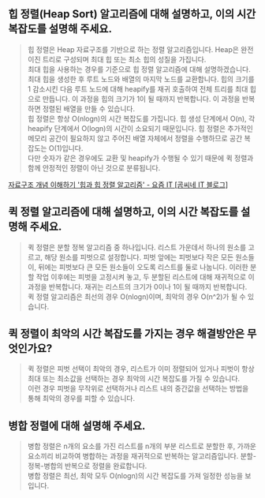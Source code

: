 ## 힙 정렬(Heap Sort) 알고리즘에 대해 설명하고, 이의 시간 복잡도를 설명해 주세요.

> 힙 정렬은 Heap 자료구조를 기반으로 하는 정렬 알고리즘입니다. Heap은 완전 이진 트리로 구성되며 최대 힙 또는 최소 힙의 성질을 가집니다.<br>
> 최대 힙을 사용하는 경우를 기준으로 힙 정렬 알고리즘에 대해 설명하겠습니다. 최대 힙을 생성한 후 루트 노드와 배열의 마지막 노드를 교환합니다. 힙의 크기를 1 감소시킨 다음 루트 노드에 대해 heapify를 재귀 호출하여 전체 트리를 최대 힙으로 만듭니다. 이 과정을 힙의 크기가 1이 될 때까지 반복합니다. 이 과정을 반복하면 정렬된 배열을 만들 수 있습니다.<br>
> 힙 정렬은 항상 O(nlogn)의 시간 복잡도를 가집니다. 힙 생성 단계에서 O(n), 각 heapify 단계에서 O(logn)의 시간이 소요되기 때문입니다. 힙 정렬은 추가적인 메모리 공간이 필요하지 않고 주어진 배열 자체에서 정렬을 수행하므로 공간 복잡도는 O(1)입니다.<br>
> 다만 숫자가 같은 경우에도 교환 및 heapify가 수행될 수 있기 때문에 퀵 정렬과 함께 안정적인 정렬이 아닌 것으로 분류됩니다.

[자료구조 개념 이해하기 '힙과 힙 정렬 알고리즘' - 요즘 IT [곰씨네 IT 블로그]](https://yozm.wishket.com/magazine/detail/2312/)

## 퀵 정렬 알고리즘에 대해 설명하고, 이의 시간 복잡도를 설명해 주세요.

> 퀵 정렬은 분할 정복 알고리즘 중 하나입니다. 리스트 가운데서 하나의 원소를 고르고, 해당 원소를 피벗으로 설정합니다. 피벗 앞에는 피벗보다 작은 모든 원소들이, 뒤에는 피벗보다 큰 모든 원소들이 오도록 리스트를 둘로 나눕니다. 이러한 분할 작업 이후에는 피벗을 고정시켜 놓고, 두 분할된 리스트에 대해 재귀적으로 이 과정을 반복합니다. 재귀는 리스트의 크기가 0이나 1이 될 때까지 반복합니다.<br>
> 퀵 정렬 알고리즘은 최선의 경우 O(nlogn)이며, 최악의 경우 O(n^2)가 될 수 있습니다.

## 퀵 정렬이 최악의 시간 복잡도를 가지는 경우 해결방안은 무엇인가요?

> 퀵 정렬은 피벗 선택이 최악의 경우, 리스트가 이미 정렬되어 있거나 피벗이 항상 최대 또는 최소값을 선택하는 경우 최악의 시간 복잡도를 가질 수 있습니다.<br>
> 이런 경우 피벗을 무작위로 선택하거나 리스트 내의 중간값을 선택하는 방법을 통해 최악의 경우를 피할 수 있습니다.

## 병합 정렬에 대해 설명해 주세요.

> 병합 정렬은 n개의 요소를 가진 리스트를 n개의 부분 리스트로 분할한 후, 가까운 요소끼리 비교하여 병합하는 과정을 재귀적으로 반복하는 알고리즘입니다. 분할-정복-병합의 반복으로 정렬을 완료합니다.<br>
> 병합 정렬은 최선, 최악 모두 O(nlogn)의 시간 복잡도를 가져 일정한 성능을 보입니다.
